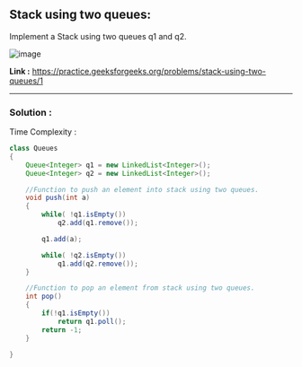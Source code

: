 ## Stack using two queues:
Implement a Stack using two queues q1 and q2.

![image](https://user-images.githubusercontent.com/23376002/158067513-e6d70dcf-6aba-4a09-8bb3-8bf875fdad98.png)

**Link :** https://practice.geeksforgeeks.org/problems/stack-using-two-queues/1


--------------------------------------------------------------------------------------------------------------------------------------------------


### Solution :

Time Complexity : 


```java
class Queues
{
    Queue<Integer> q1 = new LinkedList<Integer>();
    Queue<Integer> q2 = new LinkedList<Integer>();

    //Function to push an element into stack using two queues.
    void push(int a)
    {
        while( !q1.isEmpty())
            q2.add(q1.remove());

        q1.add(a);

        while( !q2.isEmpty())
            q1.add(q2.remove());
    }

    //Function to pop an element from stack using two queues. 
    int pop()
    {
        if(!q1.isEmpty())
            return q1.poll();
        return -1;
    }

}
```



